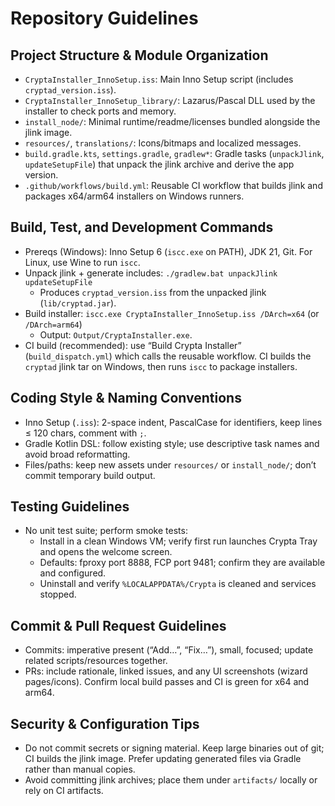 # Repository Guidelines

## Project Structure & Module Organization
- `CryptaInstaller_InnoSetup.iss`: Main Inno Setup script (includes `cryptad_version.iss`).
- `CryptaInstaller_InnoSetup_library/`: Lazarus/Pascal DLL used by the installer to check ports and memory.
- `install_node/`: Minimal runtime/readme/licenses bundled alongside the jlink image.
- `resources/`, `translations/`: Icons/bitmaps and localized messages.
- `build.gradle.kts`, `settings.gradle`, `gradlew*`: Gradle tasks (`unpackJlink`, `updateSetupFile`) that unpack the jlink archive and derive the app version.
- `.github/workflows/build.yml`: Reusable CI workflow that builds jlink and packages x64/arm64 installers on Windows runners.

## Build, Test, and Development Commands
- Prereqs (Windows): Inno Setup 6 (`iscc.exe` on PATH), JDK 21, Git. For Linux, use Wine to run `iscc`.
- Unpack jlink + generate includes: `./gradlew.bat unpackJlink updateSetupFile`
  - Produces `cryptad_version.iss` from the unpacked jlink (`lib/cryptad.jar`).
- Build installer: `iscc.exe CryptaInstaller_InnoSetup.iss /DArch=x64` (or `/DArch=arm64`)
  - Output: `Output/CryptaInstaller.exe`.
- CI build (recommended): use “Build Crypta Installer” (`build_dispatch.yml`) which calls the reusable workflow. CI builds the `cryptad` jlink tar on Windows, then runs `iscc` to package installers.

## Coding Style & Naming Conventions
- Inno Setup (`.iss`): 2-space indent, PascalCase for identifiers, keep lines ≤ 120 chars, comment with `;`.
- Gradle Kotlin DSL: follow existing style; use descriptive task names and avoid broad reformatting.
- Files/paths: keep new assets under `resources/` or `install_node/`; don’t commit temporary build output.

## Testing Guidelines
- No unit test suite; perform smoke tests:
  - Install in a clean Windows VM; verify first run launches Crypta Tray and opens the welcome screen.
  - Defaults: fproxy port 8888, FCP port 9481; confirm they are available and configured.
  - Uninstall and verify `%LOCALAPPDATA%/Crypta` is cleaned and services stopped.

## Commit & Pull Request Guidelines
- Commits: imperative present (“Add…”, “Fix…”), small, focused; update related scripts/resources together.
- PRs: include rationale, linked issues, and any UI screenshots (wizard pages/icons). Confirm local build passes and CI is green for x64 and arm64.

## Security & Configuration Tips
- Do not commit secrets or signing material. Keep large binaries out of git; CI builds the jlink image. Prefer updating generated files via Gradle rather than manual copies.
- Avoid committing jlink archives; place them under `artifacts/` locally or rely on CI artifacts.
